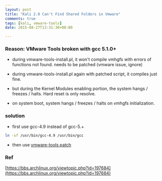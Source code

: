 ```yaml
---
layout: post
title: "Kali 2.0 Can't Find Shared Folders in Vmware"
comments: true
tags: [kali, vmware-tools]
date: 2015-08-27T13:31:30+08:00

---
```


### Reason: VMware Tools broken with gcc 5.1.0+ 

* during vmware-tools-install.pl, it won't compile vmhgfs with errors of functions not found.  needs to be patched (vmware issue, ignore)

* during vmware-tools-install.pl again with patched script, it compiles just fine.

* but during the Kernel Modules enabling portion, the system hangs / freezes / halts.  Hard reset is only resolve.

* on system boot, system hangs / freezes / halts on vmhgfs initialization.  

### solution

* first use gcc-4.9 instead of gcc-5.+

```sh
ln -sf /usr/bin/gcc-4.9 /usr/bin/gcc
```

* then use [vmware-tools patch](https://github.com/rasa/vmware-tools-patches/)


### Ref

[https://bbs.archlinux.org/viewtopic.php?id=197684](https://bbs.archlinux.org/viewtopic.php?id=197684)


